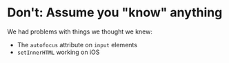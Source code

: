 # Don't: Assume you "know" anything

We had problems with things we thought we knew:

<ul>
  <li class="step">
    The <code>autofocus</code> attribute on <code>input</code> elements
  </li>

  <li class="step">
    <code>setInnerHTML</code> working on iOS
  </li>
</ul>
